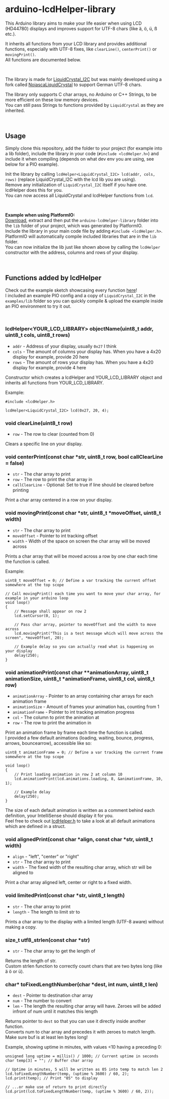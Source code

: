 # arduino-lcdHelper-library
This Arduino library aims to make your life easier when using LCD (HD44780) displays and improves support for UTF-8 chars (like ä, ö, ü, ß etc.).  

It inherits all functions from your LCD library and provides additional functions, especially with UTF-8 fixes, like `clearLine()`, `centerPrint()` or `movingPrint()`.  
All functions are documented below.  

&nbsp;

The library is made for [LiquidCrystal_I2C](https://github.com/johnrickman/LiquidCrystal_I2C) but was mainly developed using a fork called [NoiascaLiquidCrystal](https://werner.rothschopf.net/202009_arduino_liquid_crystal_intro.htm) to support German UTF-8 chars.  

The library only supports C char arrays, no Arduino or C++ Strings, to be more efficient on these low memory devices.  
You can still pass Strings to functions provided by `LiquidCrystal` as they are inherited.  

&nbsp;

## Usage
Simply clone this repository, add the folder to your project (for example into a lib folder), include the library in your code (`#include <lcdHelper.h>`) and include it when compiling (depends on what dev env you are using, see below for a PIO example).  

Init the library by calling `lcdHelper<LiquidCrystal_I2C> lcd(addr, cols, rows)` (replace LiquidCrystal_I2C with the lcd lib you are using).  
Remove any initialization of `LiquidCrystal_I2C` itself if you have one. lcdHelper does this for you.  
You can now access all LiquidCrystal and lcdHelper functions from `lcd`.  

&nbsp;

**Example when using PlatformIO:**  
[Download](https://github.com/HerrEurobeat/arduino-lcdHelper-library/archive/refs/heads/main.zip), extract and then put the `arduino-lcdHelper-library` folder into the `lib` folder of your project, which was generated by PlatformIO.  
Include the library in your main code file by adding `#include <lcdHelper.h>`.  
PlatformIO will automatically compile included libraries that are in the `lib` folder.  
You can now initialize the lib just like shown above by calling the `lcdHelper` constructor with the address, columns and rows of your display.  

&nbsp;

## Functions added by lcdHelper
Check out the example sketch showcasing every function [here](https://github.com/HerrEurobeat/arduino-lcdHelper-library/blob/main/example/src/example.cpp)!  
I included an example PIO config and a copy of `LiquidCrystal_I2C` in the `examples/lib` folder so you can quickly compile & upload the example inside an PIO environment to try it out.

&nbsp;

### lcdHelper<YOUR_LCD_LIBRARY> objectName(uint8_t addr, uint8_t cols, uint8_t rows)
- `addr` - Address of your display, usually `0x27` I think
- `cols` - The amount of columns your display has. When you have a 4x20 display for example, provide 20 here
- `rows` - The amount of rows your display has. When you have a 4x20 display for example, provide 4 here

Constructor which creates a lcdHelper and YOUR_LCD_LIBRARY object and inherits all functions from YOUR_LCD_LIBRARY.  

Example:  
```
#include <lcdHelper.h>

lcdHelper<LiquidCrystal_I2C> lcd(0x27, 20, 4);
```

### void clearLine(uint8_t row)
- `row` - The row to clear (counted from 0)

Clears a specific line on your display.

### void centerPrint(const char *str, uint8_t row, bool callClearLine = false)
- `str` - The char array to print
- `row` - The row to print the char array in
- `callClearLine` - Optional: Set to true if line should be cleared before printing

Print a char array centered in a row on your display.

### void movingPrint(const char *str, uint8_t *moveOffset, uint8_t width)
- `str` - The char array to print
- `moveOffset` - Pointer to int tracking offset
- `width` - Width of the space on screen the char array will be moved across

Prints a char array that will be moved across a row by one char each time the function is called.

Example:  
```
uint8_t moveOffset = 0; // Define a var tracking the current offset somewhere at the top scope

// Call movingPrint() each time you want to move your char array, for example in your arduino loop
void loop()
{
    // Message shall appear on row 2
    lcd.setCursor(0, 1);

    // Pass char array, pointer to moveOffset and the width to move across
    lcd.movingPrint("This is a test message which will move across the screen", *moveOffset, 20);

    // Example delay so you can actually read what is happening on your display
    delay(250);
}
```

### void animationPrint(const char **animationArray, uint8_t animationSize, uint8_t *animationFrame, uint8_t col, uint8_t row)
- `animationArray` - Pointer to an array containing char arrays for each animation frame
- `animationSize` - Amount of frames your animation has, counting from 1
- `animationFrame` - Pointer to int tracking animation progress
- `col` - The column to print the animation at
- `row` - The row to print the animation in

Print an animation frame by frame each time the function is called.  
I provided a few default animations (loading, waiting, bounce, progress, arrows, bouncearrow), accessible like so:  
```
uint8_t animationFrame = 0; // Define a var tracking the current frame somewhere at the top scope

void loop()
{
    // Print loading animation in row 2 at column 10
    lcd.animationPrint(lcd.animations.loading, 8, &animationFrame, 10, 1);

    // Example delay
    delay(250);
}
```
The size of each default animation is written as a comment behind each definition, your IntelliSense should display it for you.  
Feel free to check out [lcdHelper.h](https://github.com/HerrEurobeat/arduino-lcdHelper-library/blob/main/src/lcdHelper.h) to take a look at all default animations which are defined in a struct.  

### void alignedPrint(const char *align, const char *str, uint8_t width)
- `align` - "left", "center" or "right"
- `str` - The char array to print
- `width` - The fixed width of the resulting char array, which str will be aligned to

Print a char array aligned left, center or right to a fixed width.

### void limitedPrint(const char *str, uint8_t length)
- `str` - The char array to print
- `length` - The length to limit str to

Prints a char array to the display with a limited length (UTF-8 aware) without making a copy.

### size_t utf8_strlen(const char *str)
- `str` - The char array to get the length of

Returns the length of str.  
Custom strlen function to correctly count chars that are two bytes long (like ä ö or ü).  

### char* toFixedLengthNumber(char *dest, int num, uint8_t len)
- `dest` - Pointer to destination char array
- `num` - The number to convert
- `len` - The length the resulting char array will have. Zeroes will be added infront of num until it matches this length

Returns pointer to `dest` so that you can use it directly inside another function.  
Converts num to char array and precedes it with zeroes to match length.  
Make sure buf is at least len bytes long!  

Example, showing uptime in minutes, with values <10 having a preceding 0:  
```
unsigned long uptime = millis() / 1000; // Current uptime in seconds
char temp[3] = ""; // Buffer char array

// Uptime in minutes, 5 will be written as 05 into temp to match len 2
lcd.toFixedLengthNumber(temp, (uptime % 3600) / 60, 2);
lcd.print(temp); // Print "05" to display

// ...or make use of return to print directly
lcd.print(lcd.toFixedLengthNumber(temp, (uptime % 3600) / 60, 2));
```
